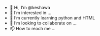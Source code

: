 - 👋 Hi, I’m @keshawa
- 👀 I’m interested in ...
- 🌱 I’m currently learning python and HTML
- 💞️ I’m looking to collaborate on ...
- 📫 How to reach me ...

<!---
keshj/keshj is a ✨ special ✨ repository because its `README.md` (this file) appears on your GitHub profile.
You can click the Preview link to take a look at your changes.
--->
